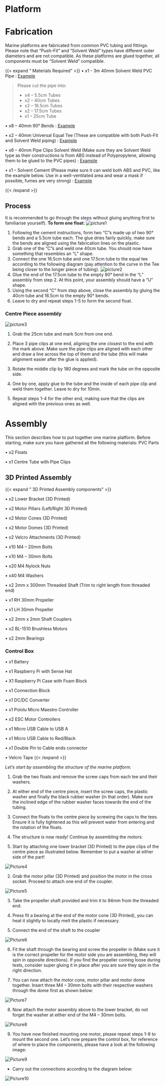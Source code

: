 # Platform


# Fabrication

Marine platforms are fabricated from common PVC tubing and fittings. Please note that “Push-Fit” and “Solvent Weld” types have different outer diameters and are not compatible. As these platforms are glued together, all components must be “Solvent Weld” compatible.


{{< expand " Materials Required" >}}
&#8226; x1 - 3m 40mm Solvent Weld PVC Pipe : [Example](https://www.screwfix.com/p/floplast-solvent-weld-waste-pipe-white-40mm-x-3m/44310)

 >  Please cut the pipe into:
 >-	x4 – 5.5cm Tubes
 >-	x2 – 40cm Tubes
 >-	x2 – 16.5cm Tubes
 >-	x2 – 17.5cm Tubes
 >-	x1 – 25cm Tube

&#8226; x8 – 40mm 90° Bends : [Example](https://www.screwfix.com/p/floplast-bends-90-white-40mm-5-pack/90596)

&#8226; x2 – 40mm Universal Equal Tee (These are compatible with both Push-Fit and Solvent Weld piping) : [Example](https://www.screwfix.com/p/floplast-wc23-universal-compression-waste-equal-tee-white-40mm/73315)

&#8226; x6 – 40mm Pipe Clips Solvent Weld (Make sure they are Solvent Weld type as their constructions is from ABS instead of Polypropylene, allowing them to be glued to the PVC pipes) : [Example](https://www.screwfix.com/p/floplast-solvent-weld-waste-pipe-clips-white-40mm-20-pack/48555)

&#8226; x1 – Solvent Cement (Please make sure it can weld both ABS and PVC, like the example below. Use in a well-ventilated area and wear a mask if possible, fumes are very strong) : [Example](https://www.screwfix.com/p/floplast-sc250-solvent-cement-250ml/14295)

{{< /expand >}}

## Process

It is recommended to go through the steps without gluing anything first to familiarise yourself).
**To form one float**:
![picture1](static/Picture1.png)

1. Following the cement instructions, form two “C”s made up of two 90° bends and a 5.5cm tube each. The glue dries fairly quickly, make sure the bends are aligned using the fabrication lines on the plastic.
2. Grab one of the “C”s and weld one 40cm tube. You should now have something that resembles an “L” shape.
3. Connect the one 16.5cm tube and one 17.5cm tube to the equal tee according to the following diagram (pay attention to the curve in the Tee being closer to the longer piece of tubing).
![picture2](static/Picture2.png)
4. Glue the end of the 17.5cm tube to the empty 90° bend in the “L” assembly from step 2. At this point, your assembly should have a “U” shape.
5. Using the second “C” from step above, close the assembly by gluing the 40cm tube and 16.5cm to the empty 90° bends.
6. Leave to dry and repeat steps 1-5 to form the second float.

### Centre Piece assembly

![picture3](static/Picture3.png)
1. Grab the 25cm tube and mark 5cm from one end.


2. Place 3 pipe clips at one end, aligning the one closest to the end with the mark above. Make sure the pipe clips are aligned with each other and draw a line across the top of them and the tube (this will make alignment easier after the glue is applied).


3. Rotate the middle clip by 180 degrees and mark the tube on the opposite side.


4. One by one, apply glue to the tube and the inside of each pipe clip and weld them together. Leave to dry for 10min.


5. Repeat steps 1-4 for the other end, making sure that the clips are aligned with the previous ones as well.


# Assembly


This section describes how to put together one marine platform. Before starting, make sure you have gathered all the following materials:
PVC Parts

&#8226; x2 Floats

&#8226; x1 Centre Tube with Pipe Clips


## 3D Printed Assembly
{{< expand " 3D Printed Assembly components" >}}


&#8226; x2 Lower Bracket (3D Printed)

&#8226; x2 Motor Pillars (Left/Right 3D Printed)

&#8226; x2 Motor Cones (3D Printed)

&#8226; x2 Motor Domes (3D Printed)

&#8226; x2 Velcro Attachments (3D Printed)

&#8226; x10 M4 – 20mm Bolts

&#8226; x10 M4 – 30mm Bolts

&#8226; x20 M4 Nylock Nuts

&#8226; x40 M4 Washers

&#8226; x2 2mm x 300mm Threaded Shaft (Trim to right length from threaded end)

&#8226; x1 RH 30mm Propeller

&#8226; x1 LH 30mm Propeller

&#8226; x2 2mm x 2mm Shaft Couplers

&#8226; x2 BL-1510 Brushless Motors

&#8226; x2 2mm Bearings

### Control Box

&#8226; x1 Battery

&#8226; x1 Raspberry Pi with Sense Hat

&#8226; X1 Raspberry Pi Case with Foam Block

&#8226; x1 Connection Block

&#8226; x1 DC/DC Converter

&#8226; x1 Pololu Micro Maestro Controller

&#8226; x2 ESC Motor Controllers

&#8226; x1 Micro USB Cable to USB A

&#8226; x1 Micro USB Cable to Red/Black

&#8226; x1 Double Pin to Cable ends connector

&#8226; Velcro Tape
{{< /expand >}}

*Let’s start by assembling the structure of the marine platform.*


1. Grab the two floats and remove the screw caps from each tee and their washers.


2. At either end of the centre piece, insert the screw caps, the plastic washer and finally the black rubber washer (in that order). Make sure the inclined edge of the rubber washer faces towards the end of the tubing.


3. Connect the floats to the centre piece by screwing the caps to the tees. Ensure it is fully tightened as this will prevent water from entering and the rotation of the floats.


4. The structure is now ready!
Continue by assembling the motors:


1. Start by attaching one lower bracket (3D Printed) to the pipe clips of the centre piece as illustrated below. Remember to put a washer at either side of the part!

![Picture4](static/Picture4.png)

2. Grab the motor pillar (3D Printed) and position the motor in the cross socket. Proceed to attach one end of the coupler.

![Picture5](static/Picture5.png)

3. Take the propeller shaft provided and trim it to 94mm from the threaded end.


4. Press fit a bearing at the end of the motor cone (3D Printed), you can heat it slightly to locally melt the plastic if necessary.


5. Connect the end of the shaft to the coupler

![Picture6](static/Picture6.png)

6. Fit the shaft through the bearing and screw the propeller in (Make sure it is the correct propeller for the motor side you are assembling, they will spin in opposite directions). If you find the propeller coming loose during tests, consider super gluing it in place after you are sure they spin in the right direction.


7. You can now attach the motor cone, motor pillar and motor dome together. Insert three M4 – 30mm bolts with their respective washers through the dome first as shown below:

![Picture7](static/Picture7.png)

8. Now attach the motor assembly above to the lower bracket, do not forget the washer at either end of the M4 – 30mm bolts.

![Picture8](static/Picture8.png)

9. You have now finished mounting one motor, please repeat steps 1-8 to mount the second one.
Let’s now prepare the control box, for reference of where to place the components, please have a look at the following image:

![Picture9](static/Picture9.png)

-   Carry out the connections according to the diagram below:

![Picture10](static/Picture10.png)
